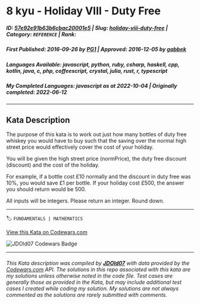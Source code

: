 # 8 kyu - Holiday VIII - Duty Free

##### **ID**: [57e92e91b63b6cbac20001e5](https://www.codewars.com/kata/57e92e91b63b6cbac20001e5) | **Slug**: [holiday-viii-duty-free](https://www.codewars.com/kata/57e92e91b63b6cbac20001e5) | **Category**: `REFERENCE` | **Rank**: <span style="color:white">8 kyu</span>

##### **First Published**: 2016-09-26 ***by*** [PG1](https://www.codewars.com/users/PG1) | **Approved**: 2016-12-05 ***by*** [gabbek](https://www.codewars.com/users/gabbek)

##### **Languages Available**: javascript, python, ruby, csharp, haskell, cpp, kotlin, java, c, php, coffeescript, crystal, julia, rust, r, typescript

##### **My Completed Languages**: javascript ***as at*** 2022-10-04 | **Originally completed**: 2022-06-12

---

## Kata Description


The purpose of this kata is to work out just how many bottles of duty free whiskey you would have to buy such that the saving over the normal high street price would effectively cover the cost of your holiday. 



You will be given the high street price (normPrice), the duty free discount (discount) and the cost of the holiday. 



For example, if a bottle cost £10 normally and the discount in duty free was 10%, you would save £1 per bottle. If your holiday cost £500, the answer you should return would be 500.



All inputs will be integers. Please return an integer. Round down.



---


🏷 `FUNDAMENTALS | MATHEMATICS`


[View this Kata on Codewars.com](https://www.codewars.com/kata/57e92e91b63b6cbac20001e5)

![](https://www.codewars.com/users/jdold07/badges/large "JDOld07 Codewars Badge")

---

###### *This Kata description was compiled by [**JDOld07**](https://tpstech.dev) with data provided by the [Codewars.com](https://www.codewars.com) API.  The solutions in this repo associated with this kata are my solutions unless otherwise noted in the code file.  Test cases are generally those as provided in the Kata, but may include additional test cases I created while coding my solution.  My solutions are not always commented as the solutions are rarely submitted with comments.*
